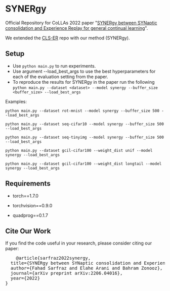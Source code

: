 # SYNERgy 
Official Repository for CoLLAs 2022 paper "[SYNERgy between SYNaptic consolidation and Experience Replay for general continual learning](https://arxiv.org/pdf/2206.04016.pdf)".

We extended the [CLS-ER](https://github.com/NeurAI-Lab/CLS-ER) repo with our method (SYNERgy).

## Setup

+ Use `python main.py` to run experiments.
+ Use argument --load_best_args to use the best hyperparameters for each of the evaluation setting from the paper.
+ To reproduce the results for SYNERgy in the paper run the following
    `python main.py --dataset <dataset> --model synergy --buffer_size <buffer_size> --load_best_args`

 Examples:

    python main.py --dataset rot-mnist --model synergy --buffer_size 500 --load_best_args
    
    python main.py --dataset seq-cifar10 --model synergy --buffer_size 500 --load_best_args
    
    python main.py --dataset seq-tinyimg --model synergy --buffer_size 500 --load_best_args

    python main.py --dataset gcil-cifar100 --weight_dist unif --model synergy --load_best_args
    
    python main.py --dataset gcil-cifar100 --weight_dist longtail --model synergy --load_best_args
    

## Requirements

- torch==1.7.0

- torchvision==0.9.0 

- quadprog==0.1.7

## Cite Our Work

If you find the code useful in your research, please consider citing our paper:

<pre>
    @article{sarfraz2022synergy,
  title={SYNERgy between SYNaptic consolidation and Experience Replay for general continual learning},
  author={Fahad Sarfraz and Elahe Arani and Bahram Zonooz},
  journal={arXiv preprint arXiv:2206.04016},
  year={2022}
}
</pre>
